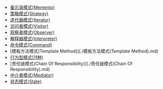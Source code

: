 - [备忘录模式(Memento)](./备忘录模式(Memento).md)
- [策略模式(Strategy)](./策略模式(Strategy).md)
- [迭代器模式(Iterator)](./迭代器模式(Iterator).md)
- [访问者模式(Visitor)](./访问者模式(Visitor).md)
- [观察者模式(Observer)](./观察者模式(Observer).md)
- [解释器模式(Interpreter)](./解释器模式(Interpreter).md)
- [命令模式(Command)](./命令模式(Command).md)
- [模板方法模式(Template Method)](./模板方法模式(Template Method).md)
- [行为型模式(11种)](./行为型模式(11种).md)
- [责任链模式(Chain Of Responsibility)](./责任链模式(Chain Of Responsibility).md)
- [中介者模式(Mediator)](./中介者模式(Mediator).md)
- [状态模式(State)](./状态模式(State).md)
